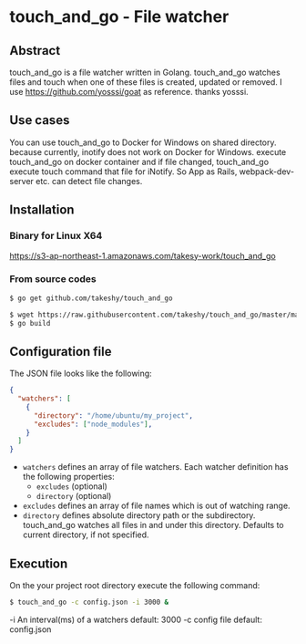 # touch_and_go - File watcher

## Abstract

touch_and_go is a file watcher written in Golang. touch_and_go watches files and touch when one of these files is created, updated or removed.
I use https://github.com/yosssi/goat as reference. thanks yosssi.

## Use cases

You can use touch_and_go to Docker for Windows on shared directory.
because currently, inotify does not work on Docker for Windows. 
execute touch_and_go on docker container and if file changed, touch_and_go execute touch command that file for iNotify. 
So App as Rails, webpack-dev-server etc. can detect file changes.

## Installation

### Binary for Linux X64

https://s3-ap-northeast-1.amazonaws.com/takesy-work/touch_and_go

### From source codes

```sh
$ go get github.com/takeshy/touch_and_go
```
```sh
$ wget https://raw.githubusercontent.com/takeshy/touch_and_go/master/main.go
$ go build
```

## Configuration file

The JSON file looks like the following:

```json
{
  "watchers": [
    {
      "directory": "/home/ubuntu/my_project",
      "excludes": ["node_modules"],
    }
  ]
}
```

* `watchers` defines an array of file watchers. Each watcher definition has the following properties:
  * `excludes` (optional)
  * `directory` (optional)
* `excludes` defines an array of file names which is out of watching range.
* `directory` defines absolute directory path or the subdirectory. touch_and_go watches all files in and under this directory.  Defaults to current directory, if not specified.

## Execution

On the your project root directory execute the following command:

```sh
$ touch_and_go -c config.json -i 3000 &
```
-i An interval(ms) of a watchers default: 3000
-c config file default: config.json
